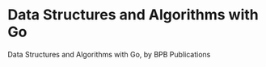 # Data Structures and Algorithms with Go
 Data Structures and Algorithms with Go, by BPB Publications
